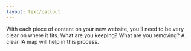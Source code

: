 ```yaml
---
layout: text/callout
---
```

With each piece of content on your new website, you’ll need to be very clear on where it fits. What are you keeping? What are you removing? A clear IA map will help in this process.
